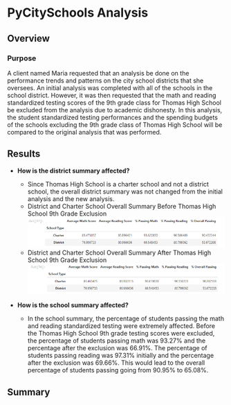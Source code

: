 # PyCitySchools Analysis
## Overview
### Purpose
A client named Maria requested that an analysis be done on the performance trends and patterns on the city school districts that she oversees. An initial analysis was completed with all of the schools in the school district. However, it was then requested that the math and reading standardized testing scores of the 9th grade class for Thomas High School be excluded from the analysis due to academic dishonesty. In this analysis, the student standardized testing performances and the spending budgets of the schools excluding the 9th grade class of Thomas High School will be compared to the original analysis that was performed. 
## Results
* __How is the district summary affected?__ 
  * Since Thomas High School is a charter school and not a district school, the overall district summary was not changed from the initial analysis and the new analysis.
  * District and Charter School Overall Summary Before Thomas High School 9th Grade Exclusion
![initial district and charter scores.PNG](https://github.com/tommy-chin/School_District_Analysis/blob/main/Resources/initial%20district%20and%20charter%20scores.PNG)
  * District and Charter School Overall Summary After Thomas High School 9th Grade Exclusion
![exclusion of 9th grade Thomas High School district and charter scores.PNG](https://github.com/tommy-chin/School_District_Analysis/blob/main/Resources/exclusion%20of%209th%20grade%20Thomas%20High%20School%20district%20and%20charter%20scores.PNG)      
 
* __How is the school summary affected?__
  *  In the school summary, the percentage of students passing the math and reading standardized testing were extremely affected. Before the Thomas High School 9th grade testing scores were excluded, the percentage of students passing math was 93.27% and the percentage after the exclusion was 66.91%. The percentage of students passing reading was 97.31% initially and the percentage after the exclusion was 69.66%. This would lead to the overall percentage of students passing going from 90.95% to 65.08%. 
## Summary
    
